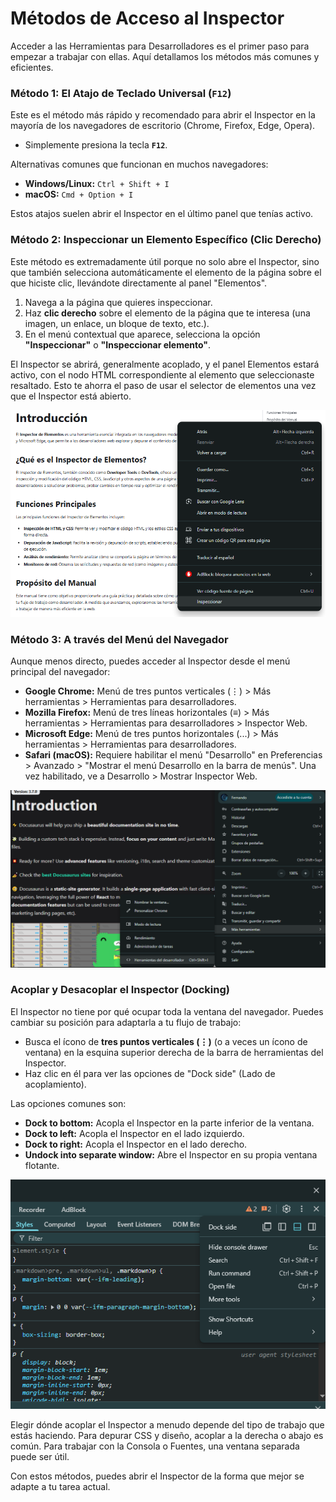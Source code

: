# Métodos de Acceso al Inspector

Acceder a las Herramientas para Desarrolladores es el primer paso para empezar a trabajar con ellas. Aquí detallamos los métodos más comunes y eficientes.

### Método 1: El Atajo de Teclado Universal (`F12`)

Este es el método más rápido y recomendado para abrir el Inspector en la mayoría de los navegadores de escritorio (Chrome, Firefox, Edge, Opera).

* Simplemente presiona la tecla **`F12`**.

Alternativas comunes que funcionan en muchos navegadores:
* **Windows/Linux:** `Ctrl + Shift + I`
* **macOS:** `Cmd + Option + I`

Estos atajos suelen abrir el Inspector en el último panel que tenías activo.

### Método 2: Inspeccionar un Elemento Específico (Clic Derecho)

Este método es extremadamente útil porque no solo abre el Inspector, sino que también selecciona automáticamente el elemento de la página sobre el que hiciste clic, llevándote directamente al panel "Elementos".

1.  Navega a la página que quieres inspeccionar.
2.  Haz **clic derecho** sobre el elemento de la página que te interesa (una imagen, un enlace, un bloque de texto, etc.).
3.  En el menú contextual que aparece, selecciona la opción **"Inspeccionar"** o **"Inspeccionar elemento"**.

El Inspector se abrirá, generalmente acoplado, y el panel Elementos estará activo, con el nodo HTML correspondiente al elemento que seleccionaste resaltado. Esto te ahorra el paso de usar el selector de elementos una vez que el Inspector está abierto.

<div class="text--center">
  <img src="/img/inspector1.png" alt="Mostrar el menú contextual con la opción Inspeccionar Elemento resaltada" />
</div>

### Método 3: A través del Menú del Navegador

Aunque menos directo, puedes acceder al Inspector desde el menú principal del navegador:

* **Google Chrome:** Menú de tres puntos verticales (⋮) > Más herramientas > Herramientas para desarrolladores.
* **Mozilla Firefox:** Menú de tres líneas horizontales (≡) > Más herramientas > Herramientas para desarrolladores > Inspector Web.
* **Microsoft Edge:** Menú de tres puntos horizontales (...) > Más herramientas > Herramientas para desarrolladores.
* **Safari (macOS):** Requiere habilitar el menú "Desarrollo" en Preferencias > Avanzado > "Mostrar el menú Desarrollo en la barra de menús". Una vez habilitado, ve a Desarrollo > Mostrar Inspector Web.

<div class="text--center">
  <img src="/img/inspector2.png" alt="Abrir Herramientas para desarrolladores desde el menú de Google Chrome" />
</div>

### Acoplar y Desacoplar el Inspector (Docking)

El Inspector no tiene por qué ocupar toda la ventana del navegador. Puedes cambiar su posición para adaptarla a tu flujo de trabajo:

* Busca el ícono de **tres puntos verticales (⋮)** (o a veces un ícono de ventana) en la esquina superior derecha de la barra de herramientas del Inspector.
* Haz clic en él para ver las opciones de "Dock side" (Lado de acoplamiento).

Las opciones comunes son:
* **Dock to bottom:** Acopla el Inspector en la parte inferior de la ventana.
* **Dock to left:** Acopla el Inspector en el lado izquierdo.
* **Dock to right:** Acopla el Inspector en el lado derecho.
* **Undock into separate window:** Abre el Inspector en su propia ventana flotante.

<div class="text--center">
  <img src="/img/inspector-docking-options.png" alt="Mostrar las opciones de docking en el menú del Inspector" />
</div>


Elegir dónde acoplar el Inspector a menudo depende del tipo de trabajo que estás haciendo. Para depurar CSS y diseño, acoplar a la derecha o abajo es común. Para trabajar con la Consola o Fuentes, una ventana separada puede ser útil.

Con estos métodos, puedes abrir el Inspector de la forma que mejor se adapte a tu tarea actual.